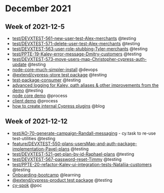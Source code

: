 # December 2021

## Week of 2021-12-5

- [test/DEVXTEST-561-new-user-test-Alex-merchants](https://github.com/helloextend/client/pull/2783) @testing
- [test/DEVXTEST-571-delete-user-test-Alex-merchants](https://github.com/helloextend/client/pull/2839/files) @testing
- [test/DEVXTEST-563-user-role-stubbing-Tyler-merchants](https://github.com/helloextend/client/pull/2761) @testing
- [test/PPTE-19-Kaley-error-message-Dmitry-customers](https://github.com/helloextend/client/pull/2820) @testing
- [test/DEVXTEST-573-move-users-map-Christopher-cypress-auth-update](https://github.com/helloextend/cypress-auth/pull/28) @testing
- [node-core-much-simpler-install](https://github.com/helloextend/node-core/pull/6736) @devops
- [@extend/cypress-store test package](https://github.com/helloextend/cypress-store) @testing
- [test-package-consumer](https://github.com/helloextend/test-package-consumer) @testing
- [advanced logging for Kaley, path aliases & other improvements from the demo](https://github.com/helloextend/client/pull/2816) @testing
- [node core demo](https://mail.google.com/mail/u/0/#sent/KtbxLxgZZtcQBXSgRlGCkFfLBFHlNdTDFg) @process
- [client demo](https://mail.google.com/mail/u/0/#search/in%3Asent+client/QgrcJHsbcTKXqCMnfRqQbZtFlTZpZDnGGgV) @process
- [how to create internal Cypress plugins](https://dev.to/muratkeremozcan/how-to-create-an-internal-test-plugins-for-your-team-in-ts-implement-custom-commands-and-use-other-cypress-plugins-in-them-5lp) @blog

## Week of 2021-12-12

- [test/AO-70-generate-campaign-Randall-messaging](https://github.com/helloextend/node-core/pull/6660/files#) - cy.task to re-use test-utilities @testing
- [feature/DEVXTEST-550-plans-usersMap-and-auth-package-implementation-Pavel-plans](https://github.com/helloextend/node-core/pull/6718) @testing
- [test/DEVXTEST-521-get-plan-by-id-Raphael-plans](https://github.com/helloextend/node-core/pull/6841/files/c2523df62e8b50950f0037a4c40deb4849e3bb4d..b965987df1267cf3ad9752bbe560f53dbc026e48) @testing
- [test/DEVXTEST-567-password-reset-Timmy](https://github.com/helloextend/client/pull/2841) @testing
- [test/PPTE-20-refactor-Kaley-ui-integration-tests-Nataliia-customers](https://github.com/helloextend/client/pull/2853) @testing
- [Onboarding-bootcamp](https://helloextend.atlassian.net/wiki/spaces/ENG/pages/1278083156/Appendix) @learning
- [@extend/cypress-product test package](https://github.com/helloextend/cypress-product)  @testing
- [cy-spok](https://www.youtube.com/watch?v=OGL_qIS7MZo) @poc
